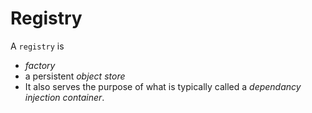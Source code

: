 ﻿# Registry

A `registry` is 
 * *factory*
 * a persistent *object store*
 * It also serves the purpose of what is typically called a *dependancy injection container*.
